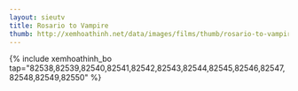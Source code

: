 ```yaml
---
layout: sieutv
title: Rosario to Vampire
thumb: http://xemhoathinh.net/data/images/films/thumb/rosario-to-vampire-rosario-to-vampire-2012.jpg
---
```

{% include xemhoathinh_bo tap="82538,82539,82540,82541,82542,82543,82544,82545,82546,82547,82548,82549,82550" %} 
